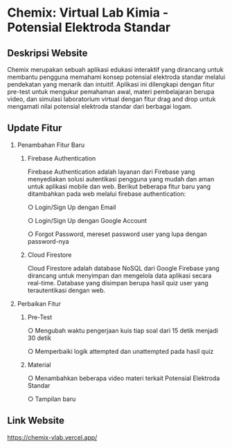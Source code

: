 # Chemix: Virtual Lab Kimia - Potensial Elektroda Standar
## Deskripsi Website
Chemix merupakan sebuah aplikasi edukasi interaktif yang dirancang untuk membantu pengguna memahami konsep potensial elektroda standar melalui pendekatan yang menarik dan intuitif. Aplikasi ini dilengkapi dengan fitur pre-test untuk mengukur pemahaman awal, materi pembelajaran berupa video, dan simulasi laboratorium virtual dengan fitur drag and drop untuk mengamati nilai potensial elektroda standar dari berbagai logam.
## Update Fitur
1. Penambahan Fitur Baru
     1) Firebase Authentication
        
        Firebase Authentication adalah layanan dari Firebase yang menyediakan solusi autentikasi pengguna yang mudah dan aman untuk aplikasi mobile dan web. Berikut beberapa fitur baru yang ditambahkan pada web melalui firebase authentication:
        
        ○  Login/Sign Up dengan Email
        
        ○  Login/Sign Up dengan Google Account
        
        ○  Forgot Password, mereset password user yang lupa dengan password-nya
     2) Cloud Firestore
        
        Cloud Firestore adalah database NoSQL dari Google Firebase yang dirancang untuk menyimpan dan mengelola data aplikasi secara real-time. Database yang disimpan berupa hasil quiz user yang terautentikasi dengan web.
2. Perbaikan Fitur
     1) Pre-Test
        
        ○ Mengubah waktu pengerjaan kuis tiap soal dari 15 detik menjadi 30 detik
        
        ○ Memperbaiki logik attempted dan unattempted pada hasil quiz
     2) Material
        
        ○ Menambahkan beberapa video materi terkait Potensial Elektroda Standar
        
        ○ Tampilan baru
## Link Website
https://chemix-vlab.vercel.app/ 
